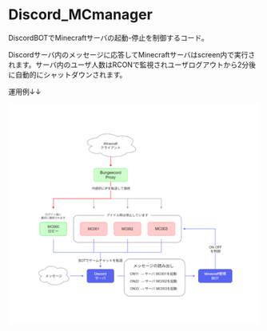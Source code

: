 # Discord_MCmanager

DiscordBOTでMinecraftサーバの起動-停止を制御するコード。

Discordサーバ内のメッセージに応答してMinecraftサーバはscreen内で実行されます。サーバ内のユーザ人数はRCONで監視されユーザログアウトから2分後に自動的にシャットダウンされます。

運用例↓↓

<img src="img/構成.png" width="512">
